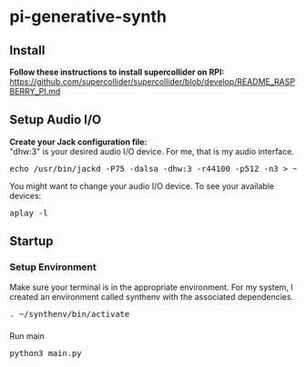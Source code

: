 # pi-generative-synth

## Install
<b>Follow these instructions to install supercollider on RPI: </b><br/>
https://github.com/supercollider/supercollider/blob/develop/README_RASPBERRY_PI.md

## Setup Audio I/O
<b>Create your Jack configuration file:</b><br/>
"dhw:3" is your desired audio I/O device. For me, that is my audio interface.<br/>
<pre>
echo /usr/bin/jackd -P75 -dalsa -dhw:3 -r44100 -p512 -n3 > ~/.jackdrc
</pre>
You might want to change your audio I/O device. To see your available devices:
<pre>
aplay -l
</pre>

## Startup
### Setup Environment
Make sure your terminal is in the appropriate environment. For my system, I created an environment called synthenv with the associated dependencies.
<pre>
. ~/synthenv/bin/activate
</pre>

### 
Run main
<pre>
python3 main.py
</pre>
